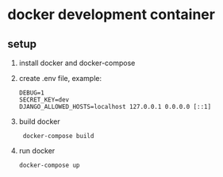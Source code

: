 # docker development container
## setup

1. install docker and docker-compose

2. create .env file, example:

    ```
    DEBUG=1
    SECRET_KEY=dev
    DJANGO_ALLOWED_HOSTS=localhost 127.0.0.1 0.0.0.0 [::1]
    ```

3. build docker

    ` docker-compose build`

4. run docker

    ` docker-compose up `
